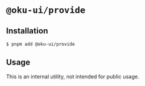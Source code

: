 # `@oku-ui/provide`

## Installation

```sh
$ pnpm add @oku-ui/provide
```

## Usage

This is an internal utility, not intended for public usage.
